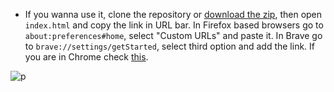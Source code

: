 * If you wanna use it, clone the repository or [download the zip](https://github.com/jorgeloopzz/Startpage/archive/refs/heads/main.zip), then open `index.html` and copy the link in URL bar. In Firefox based browsers go to `about:preferences#home`, select "Custom URLs" and paste it. In Brave go to `brave://settings/getStarted`, select third option and add the link. If you are in Chrome check [this](https://support.google.com/chrome/answer/95314?hl=en&co=GENIE.Platform%3DDesktop).

![p](https://github.com/jorgeloopzz/Startpage/assets/80071604/a317087e-c2c8-4830-9cee-d14df3644f2f)
